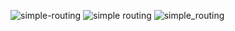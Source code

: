 ![simple-routing](https://user-images.githubusercontent.com/83718464/122106116-27baaa80-ce37-11eb-9cb8-e97892b0e692.png)
![simple routing](https://user-images.githubusercontent.com/83718464/122106142-2e492200-ce37-11eb-95bf-b90f1958cfa1.png)
![simple_routing](https://user-images.githubusercontent.com/83718464/122106156-343f0300-ce37-11eb-8137-af21823e2ebf.png)

